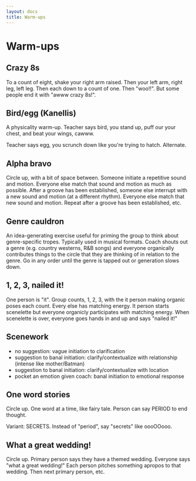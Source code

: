 ```yaml
---
layout: docs
title: Warm-ups
---
```


# Warm-ups

## Crazy 8s

To a count of eight, shake your right arm raised. Then your left arm, right leg, left leg. Then each down to a count of one. Then "woo!!". But some people end it with "awww crazy 8s!".

## Bird/egg (Kanellis)

A physicality warm-up. Teacher says bird, you stand up, puff our your chest, and beat your wings, cawww.

Teacher says egg, you scrunch down like you're trying to hatch. Alternate.

## Alpha bravo

Circle up, with a bit of space between. Someone initiate a repetitive sound and motion. Everyone else match that sound and motion as much as possible. After a groove has been established, someone else interrupt with a new sound and motion (at a different rhythm). Everyone else match that new sound and motion. Repeat after a groove has been established, etc.

## Genre cauldron

An idea-generating exercise useful for priming the group to think about genre-specific tropes. Typically used in musical formats. Coach shouts out a genre (e.g. country westerns, R&B songs) and everyone organically contributes things to the circle that they are thinking of in relation to the genre. Go in any order until the genre is tapped out or generation slows down.

## 1, 2, 3, nailed it!

One person is "it". Group counts, 1, 2, 3, with the it person making organic poses each count. Every else has matching energy. It person starts scenelette but everyone organicly participates with matching energy. When scenelette is over, everyone goes hands in and up and says "nailed it!"

## Scenework

- no suggestion: vague initiation to clarification
- suggestion to banal initiation: clarify/contextualize with relationship (intense like mother/Batman)
- suggestion to banal initiation: clarify/contextualize with location
- pocket an emotion given coach: banal initiation to emotional response

## One word stories

Circle up. One word at a time, like fairy tale. Person can say PERIOD to end thought.

Variant: SECRETS. Instead of "period", say "secrets" like oooOOooo.

## What a great wedding!

Circle up. Primary person says they have a themed wedding. Everyone says "what a great wedding!" Each person pitches something apropos to that wedding. Then next primary person, etc.
